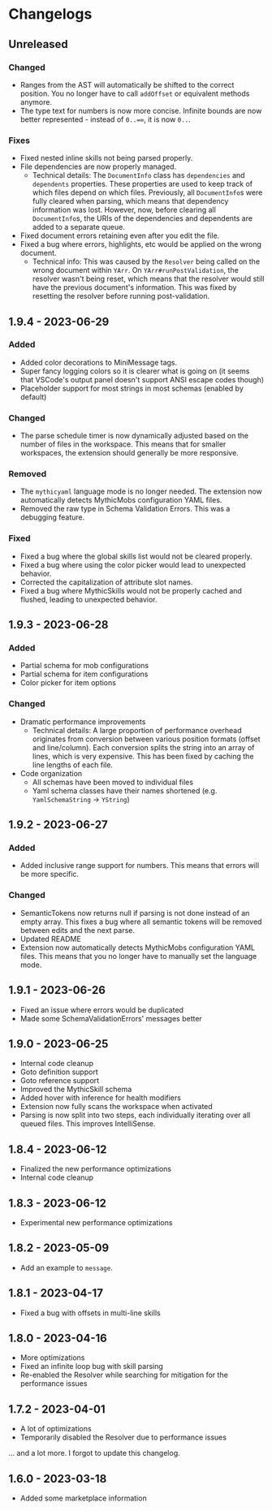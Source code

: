 # Changelogs

## Unreleased

### Changed

- Ranges from the AST will automatically be shifted to the correct position. You no longer have to call `addOffset` or equivalent methods anymore.
- The type text for numbers is now more concise. Infinite bounds are now better represented - instead of `0..=∞`, it is now `0..`.

### Fixes

- Fixed nested inline skills not being parsed properly.
- File dependencies are now properly managed.
  - Technical details: The `DocumentInfo` class has `dependencies` and `dependents` properties. These properties are used to keep track of which files depend on which files. Previously, all `DocumentInfo`s were fully cleared when parsing, which means that dependency information was lost. However, now, before clearing all `DocumentInfo`s, the URIs of the dependencies and dependents are added to a separate queue.
- Fixed document errors retaining even after you edit the file.
- Fixed a bug where errors, highlights, etc would be applied on the wrong document.
  - Technical info: This was caused by the `Resolver` being called on the wrong document within `YArr`. On `YArr#runPostValidation`, the resolver wasn't being reset, which means that the resolver would still have the previous document's information. This was fixed by resetting the resolver before running post-validation.

## 1.9.4 - 2023-06-29

### Added

- Added color decorations to MiniMessage tags.
- Super fancy logging colors so it is clearer what is going on (it seems that VSCode's output panel doesn't support ANSI escape codes though)
- Placeholder support for most strings in most schemas (enabled by default)

### Changed

- The parse schedule timer is now dynamically adjusted based on the number of files in the workspace. This means that for smaller workspaces, the extension should generally be more responsive.

### Removed

- The `mythicyaml` language mode is no longer needed. The extension now automatically detects MythicMobs configuration YAML files.
- Removed the raw type in Schema Validation Errors. This was a debugging feature.

### Fixed

- Fixed a bug where the global skills list would not be cleared properly.
- Fixed a bug where using the color picker would lead to unexpected behavior.
- Corrected the capitalization of attribute slot names.
- Fixed a bug where MythicSkills would not be properly cached and flushed, leading to unexpected behavior.

## 1.9.3 - 2023-06-28

### Added

- Partial schema for mob configurations
- Partial schema for item configurations
- Color picker for item options

### Changed

- Dramatic performance improvements
  - Technical details: A large proportion of performance overhead originates from conversion between various position formats (offset and line/column). Each conversion splits the string into an array of lines, which is very expensive. This has been fixed by caching the line lengths of each file.
- Code organization
  - All schemas have been moved to individual files
  - Yaml schema classes have their names shortened (e.g. `YamlSchemaString` -> `YString`)

## 1.9.2 - 2023-06-27

### Added

- Added inclusive range support for numbers. This means that errors will be more specific.

### Changed

- SemanticTokens now returns null if parsing is not done instead of an empty array. This fixes a bug where all semantic tokens will be removed between edits and the next parse.
- Updated README
- Extension now automatically detects MythicMobs configuration YAML files. This means that you no longer have to manually set the language mode.

## 1.9.1 - 2023-06-26

- Fixed an issue where errors would be duplicated
- Made some SchemaValidationErrors' messages better

## 1.9.0 - 2023-06-25

- Internal code cleanup
- Goto definition support
- Goto reference support
- Improved the MythicSkill schema
- Added hover with inference for health modifiers
- Extension now fully scans the workspace when activated
- Parsing is now split into two steps, each individually iterating over all queued files. This improves IntelliSense.

## 1.8.4 - 2023-06-12

- Finalized the new performance optimizations
- Internal code cleanup

## 1.8.3 - 2023-06-12

- Experimental new performance optimizations

## 1.8.2 - 2023-05-09

- Add an example to `message`.

## 1.8.1 - 2023-04-17

- Fixed a bug with offsets in multi-line skills

## 1.8.0 - 2023-04-16

- More optimizations
- Fixed an infinite loop bug with skill parsing
- Re-enabled the Resolver while searching for mitigation for the performance issues

## 1.7.2 - 2023-04-01

- A lot of optimizations
- Temporarily disabled the Resolver due to performance issues

... and a lot more. I forgot to update this changelog.

## 1.6.0 - 2023-03-18

- Added some marketplace information
